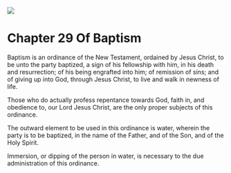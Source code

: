 <img class="intro-right" src="/images/art-1689.png">

# Chapter 29 Of Baptism

Baptism is an ordinance of the New Testament, ordained by Jesus Christ, to be unto the party baptized, a sign of his fellowship with him, in his death and resurrection; of his being engrafted into him; of remission of sins; and of giving up into God, through Jesus Christ, to live and walk in newness of life.

Those who do actually profess repentance towards God, faith in, and obedience to, our Lord Jesus Christ, are the only proper subjects of this ordinance.

The outward element to be used in this ordinance is water, wherein the party is to be baptized, in the name of the Father, and of the Son, and of the Holy Spirit.

Immersion, or dipping of the person in water, is necessary to the due administration of this ordinance.

